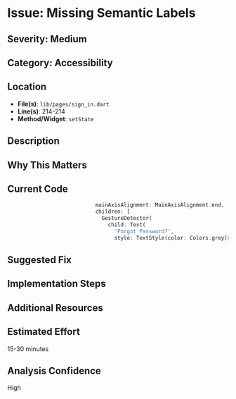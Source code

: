 # Issue: Missing Semantic Labels

## Severity: Medium

## Category: Accessibility

## Location
- **File(s)**: `lib/pages/sign_in.dart`
- **Line(s)**: 214-214
- **Method/Widget**: `setState`

## Description


## Why This Matters


## Current Code
```dart
                            mainAxisAlignment: MainAxisAlignment.end,
                            children: [
                              GestureDetector(
                                child: Text(
                                  'Forgot Password?',
                                  style: TextStyle(color: Colors.grey[600]),
```

## Suggested Fix


## Implementation Steps


## Additional Resources


## Estimated Effort
15-30 minutes

## Analysis Confidence
High
